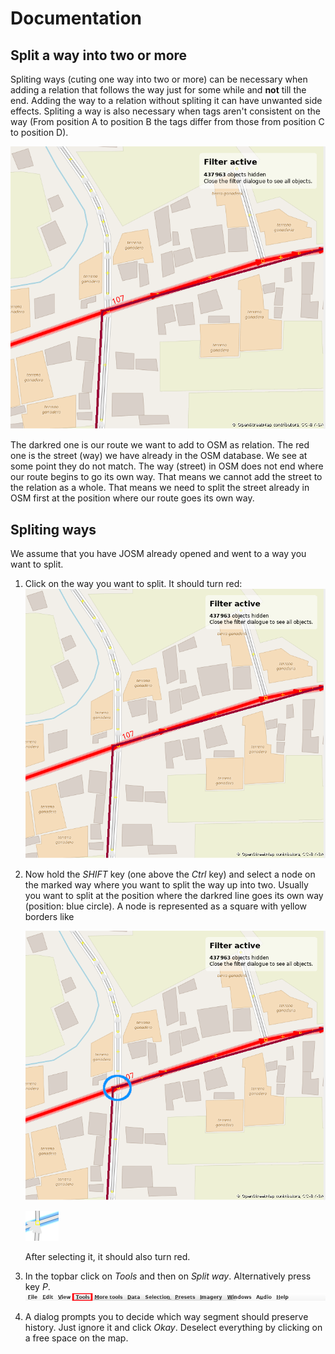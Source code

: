 # Documentation

## Split a way into two or more

Spliting ways (cuting one way into two or more) can be necessary when adding a relation that follows the way just for some while and **not** till the end. Adding the way to a relation without spliting it can have unwanted side effects. Spliting a way is also necessary when tags aren't consistent on the way (From position A to position B the tags differ from those from position C to position D).

![](josm-editor-splitwaysneeded.png)

The darkred one is our route we want to add to OSM as relation. The red one is the street (way) we have already in the OSM database. We see at some point they do not match. The way (street) in OSM does not end where our route begins to go its own way. That means we cannot add the street to the relation as a whole. That means we need to split the street already in OSM first at the position where our route goes its own way. 

## Spliting ways

We assume that you have JOSM already opened and went to a way you want to split.

1. Click on the way you want to split. It should turn red: ![](josm-editor-splitwaysneeded.png)

2. Now hold the _SHIFT_ key (one above the _Ctrl_ key) and select a node on the marked way where you want to split the way up into two. Usually you want to split at the position where the darkred line goes its own way (position: blue circle). A node is represented as a square with yellow borders like 
   
   ![](josm-editor-splitwaysneeded2.png)
   
   ![](josm-editor-splitwaysneeded4.png)

	After selecting it, it should also turn red.

4. In the topbar click on *Tools* and then on *Split way*. Alternatively press key *P*.![](josm-topbar-tools.png)

5. A dialog prompts you to decide which way segment should preserve history. Just ignore it and click *Okay*. Deselect everything by clicking on a free space on the map.
